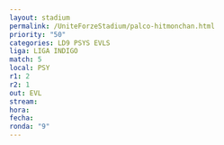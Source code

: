 ```yaml
---
layout: stadium
permalink: /UniteForzeStadium/palco-hitmonchan.html
priority: "50"
categories: LD9 PSYS EVLS
liga: LIGA INDIGO
match: 5
local: PSY
r1: 2
r2: 1
out: EVL
stream: 
hora: 
fecha: 
ronda: "9"
---
```


